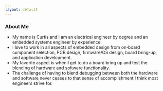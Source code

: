 ```yaml
---
layout: default
---
```

### About Me
- My name is Curtis and I am an electrical engineer by degree and an embedded systems engineer by experience. 
- I love to work in all aspects of embedded design from on-board component selection, PCB design, firmware/OS design, board bring-up, and application development. 
- My favorite aspect is when I get to do a board bring up and test the blending of hardware and software functionality. 
- The challenge of having to blend debugging between both the hardware and software never ceases to that sense of accomplishment I think most engineers strive for.